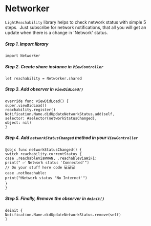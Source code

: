 # Networker
`LightReachability` library helps to check network status with simple 5 steps. 
Just subscribe for network notifications, that all you will get an update when there is a change in 'Network' status. 

##### Step 1. Import library
```
import Networker
```

##### Step 2. Create share instance in `ViewController`
```
let reachability = Networker.shared
```

##### Step 3. Add observer in `viewDidLoad()`       
``` 
override func viewDidLoad() {
super.viewDidLoad() 
reachability.register()
Notification.Name.didUpdateNetworkStatus.add(self,
selector: #selector(networkStatusChanged),
object: nil)
}

```
##### Step 4. Add `networkStatusChanged` method in your `ViewController`       
``` 
@objc func networkStatusChanged() {
switch reachability.currentStatus {
case .reachableViaWWAN, .reachableViaWiFi:
print(" ✅ Network status 'Connected'")
// Do your stuff here code 💻💻💻
case .notReachable:
print("❗️Network status 'No Internet'")
}
}
```  

##### Step 5. Finally, Remove the observer in `deinit()`   
```
deinit {
Notification.Name.didUpdateNetworkStatus.remove(self)
}
```
